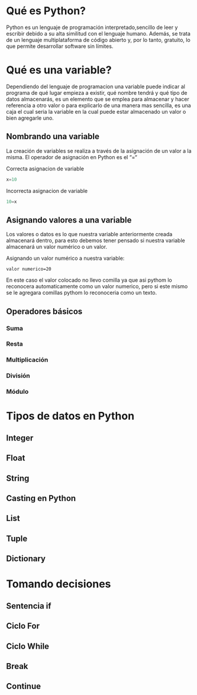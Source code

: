 # Qué es Python?
Python es un lenguaje de programación interpretado,sencillo de leer y escribir debido a su alta similitud con el lenguaje humano. Además, se trata de un lenguaje multiplataforma de código abierto y, por lo tanto, gratuito, lo que permite desarrollar software sin límites.
# Qué es una variable?
Dependiendo del lenguaje de programacion una variable puede indicar al programa de qué lugar empieza a existir, qué nombre tendrá y qué tipo de datos almacenarás, es un elemento que se emplea para almacenar y hacer referencia a otro valor o para explicarlo de una manera mas sencilla, es una caja el cual seria la variable  en la cual puede estar almacenado un valor o bien agregarle uno.
## Nombrando una variable
La creación de variables se realiza a través de la asignación de un valor a la misma. El operador de asignación en Python es el “=“

Correcta asignacion de variable
```python
x=10
```
Incorrecta asignacion de variable
```python
10=x
```
## Asignando valores a una variable
Los valores o datos es lo que nuestra variable anteriormente creada almacenará dentro, para esto debemos tener pensado si nuestra variable almacenará un valor numérico o un valor.

Asignando un valor numérico a nuestra variable:
```pythom
valor numerico=20
```
En este caso  el valor colocado no llevo comilla ya que asi pythom lo reconocera automaticamente como un valor numerico, pero si este mismo se le agregara comillas pythom lo reconoceria como un texto.

## Operadores básicos

### Suma

### Resta

### Multiplicación

### División

### Módulo

# Tipos de datos en Python

## Integer

## Float

## String

## Casting en Python

## List

## Tuple

## Dictionary

# Tomando decisiones

## Sentencia if

## Ciclo For

## Ciclo While

## Break

## Continue
